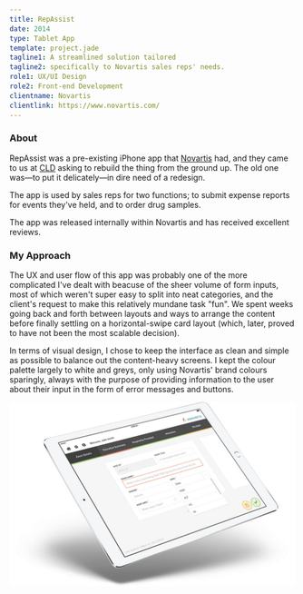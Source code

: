 ```yaml
---
title: RepAssist
date: 2014
type: Tablet App
template: project.jade
tagline1: A streamlined solution tailored
tagline2: specifically to Novartis sales reps' needs.
role1: UX/UI Design
role2: Front-end Development
clientname: Novartis
clientlink: https://www.novartis.com/
---
```


### About

RepAssist was a pre-existing iPhone app that <a href="http://www.novartis.com/" target="_blank" class="highlighted">Novartis</a> had, and they came to us at <a href="http://creativelicence.com.au/" target="_blank" class="highlighted">CLD</a> asking to rebuild the thing from the ground up. The old one was&mdash;to put it delicately&mdash;in dire need of a redesign.

The app is used by sales reps for two functions; to submit expense reports for events they've held, and to order drug samples.

The app was released internally within Novartis and has received excellent reviews.

### My Approach

The UX and user flow of this app was probably one of the more complicated I've dealt with beacuse of the sheer volume of form inputs, most of which weren't super easy to split into neat categories, and the client's request to make this relatively mundane task "fun". We spent weeks going back and forth between layouts and ways to arrange the content before finally settling on a horizontal-swipe card layout (which, later, proved to have not been the most scalable decision).

In terms of visual design, I chose to keep the interface as clean and simple as possible to balance out the content-heavy screens. I kept the colour palette largely to white and greys, only using Novartis' brand colours sparingly, always with the purpose of providing information to the user about their input in the form of error messages and buttons.

![RepAssist](repassist-1.jpg "RepAssist")